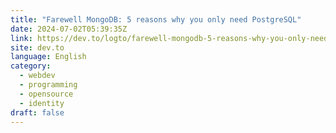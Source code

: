 ```yaml
---
title: "Farewell MongoDB: 5 reasons why you only need PostgreSQL"
date: 2024-07-02T05:39:35Z
link: https://dev.to/logto/farewell-mongodb-5-reasons-why-you-only-need-postgresql-31l9?utm_medium=RSS&utm_source=news.12bit.vn
site: dev.to
language: English
category:
  - webdev
  - programming
  - opensource
  - identity
draft: false
---
```

